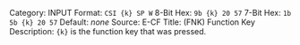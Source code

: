 Category: INPUT
Format: `CSI {k} SP W`
8-Bit Hex: `9b {k} 20 57`
7-Bit Hex: `1b 5b {k} 20 57`
Default: *none*
Source: E-CF
Title: (FNK) Function Key
Description: `{k}` is the function key that was pressed.

